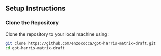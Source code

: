 
## Setup Instructions

### Clone the Repository
Clone the repository to your local machine using:
```sh
git clone https://github.com/enzococca/gpt-harris-matrix-draft.git
cd gpt-harris-matrix-draft

